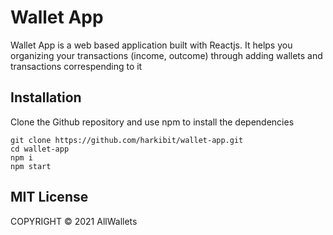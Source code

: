 # Wallet App

Wallet App is a web based application built with Reactjs. It helps you organizing your transactions (income, outcome) through adding wallets and transactions correspending to it

## Installation

Clone the Github repository and use npm to install the dependencies

```
git clone https://github.com/harkibit/wallet-app.git
cd wallet-app
npm i
npm start
```

## MIT License

COPYRIGHT © 2021 AllWallets
